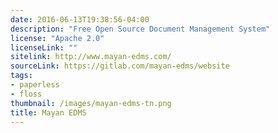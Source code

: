 ```yaml
---
date: 2016-06-13T19:38:56-04:00
description: "Free Open Source Document Management System"
license: "Apache 2.0"
licenseLink: ""
sitelink: http://www.mayan-edms.com/
sourceLink: https://gitlab.com/mayan-edms/website
tags:
- paperless
- floss
thumbnail: /images/mayan-edms-tn.png
title: Mayan EDMS
---
```



